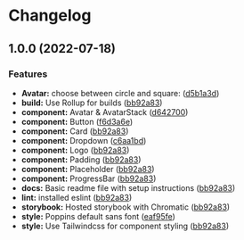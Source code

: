 # Changelog

## 1.0.0 (2022-07-18)


### Features

* **Avatar:** choose between circle and square: ([d5b1a3d](https://github.com/kiqr/react/commit/d5b1a3d6945e5a7d795109460a6406dc84120389))
* **build:** Use Rollup for builds ([bb92a83](https://github.com/kiqr/react/commit/bb92a832ddbbf1ff153252bc903d3d4c0c914791))
* **component:** Avatar & AvatarStack ([d642700](https://github.com/kiqr/react/commit/d64270096660234532012ecc1366e2f766df2749))
* **component:** Button ([f6d3a6e](https://github.com/kiqr/react/commit/f6d3a6e675ba4c4343e0bd83a846ae6438348480))
* **component:** Card ([bb92a83](https://github.com/kiqr/react/commit/bb92a832ddbbf1ff153252bc903d3d4c0c914791))
* **component:** Dropdown ([c6aa1bd](https://github.com/kiqr/react/commit/c6aa1bdb587c104cea143481f05ae675b43abe0a))
* **component:** Logo ([bb92a83](https://github.com/kiqr/react/commit/bb92a832ddbbf1ff153252bc903d3d4c0c914791))
* **component:** Padding ([bb92a83](https://github.com/kiqr/react/commit/bb92a832ddbbf1ff153252bc903d3d4c0c914791))
* **component:** Placeholder ([bb92a83](https://github.com/kiqr/react/commit/bb92a832ddbbf1ff153252bc903d3d4c0c914791))
* **component:** ProgressBar ([bb92a83](https://github.com/kiqr/react/commit/bb92a832ddbbf1ff153252bc903d3d4c0c914791))
* **docs:** Basic readme file with setup instructions ([bb92a83](https://github.com/kiqr/react/commit/bb92a832ddbbf1ff153252bc903d3d4c0c914791))
* **lint:** installed eslint ([bb92a83](https://github.com/kiqr/react/commit/bb92a832ddbbf1ff153252bc903d3d4c0c914791))
* **storybook:** Hosted storybook with Chromatic ([bb92a83](https://github.com/kiqr/react/commit/bb92a832ddbbf1ff153252bc903d3d4c0c914791))
* **style:** Poppins default sans font ([eaf95fe](https://github.com/kiqr/react/commit/eaf95feee10008c821ecb1c6164165a1082ee98c))
* **style:** Use Tailwindcss for component styling ([bb92a83](https://github.com/kiqr/react/commit/bb92a832ddbbf1ff153252bc903d3d4c0c914791))
